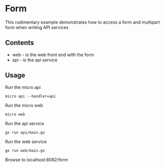 # Form

This rudimentary example demonstrates how to access a form and multipart form when writing API services

## Contents

- web - is the web front end with the form
- api - is the api service

## Usage

Run the micro api

```
micro api --handler=api
```

Run the micro web

```
micro web
```

Run the api service

``` 
go run api/main.go
```

Run the web service

```
go run web/main.go
```

Browse to localhost:8082/form
